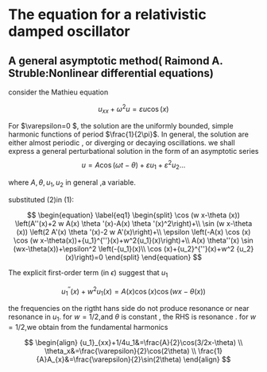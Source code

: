 # The equation for a relativistic damped oscillator 
## A general asymptotic method( Raimond A. Struble:Nonlinear differential equations)
   consider the Mathieu equation

  $$ \begin{equation}
   u_{xx}+\omega^2 u=\varepsilon u\cos(x) 
   \end{equation}
  $$
   
 For $\varepsilon=0 $, the solution are the uniformly bounded, simple harmonic functions of period $\frac{1}{2\pi}$.  In general, the        solution are either almost periodic , or diverging or decaying oscillations. we shall express a general perturbational solution in the form of an asymptotic series
  $$ \begin{equation} u=A \cos(\omega t-\theta)+\varepsilon u_1+\varepsilon^2u_2... \end{equation}$$
  
  where $A,\theta,u_1,u_2$  in general ,a variable.
  
  substituted (2)in (1):
 
 
$$ 
\begin{equation} \label{eq1}
\begin{split}
\cos (w x-\theta (x)) \left(A''(x)+2 w A(x) \theta '(x)-A(x) \theta '(x)^2\right)+\\
\sin (w  x-\theta (x)) \left(2 A'(x) \theta '(x)-2 w A'(x)\right)+\\
\epsilon  \left(-A(x) \cos (x) \cos (w x-\theta(x))+{u_1}^{''}(x)+w^2{u_1}(x)\right)+\\
A(x) \theta''(x) \sin (wx-\theta(x))+\epsilon^2 \left(-{u_1}(x)\\
\cos (x)+{u_2}^{''}(x)+w^2 {u_2}(x)\right)=0
\end{split}
\end{equation}
$$

The explicit first-order term (in $\epsilon$) suggest that $u_1$
 
$${u_1}^{''}(x)+w^2{u_1}(x)=A(x) \cos (x) \cos (w x-\theta (x))$$  
  
the frequencies on the  rigtht hans side do not produce resonance or near resonance in $u_1$.
for $w=1/2$,and $\theta$ is constant , the RHS is resonance .
for $w=1/2$,we obtain from the fundamental harmonics 

$$
\begin{align}
{u_1}_{xx}+1/4u_1&=\frac{A}{2}\cos(3/2x-\theta) \\
\theta_x&=\frac{\varepsilon}{2}\cos(2\theta) \\
\frac{1}{A}A_{x}&=\frac{\varepsilon}{2}\sin(2\theta)
\end{align}
$$


  
